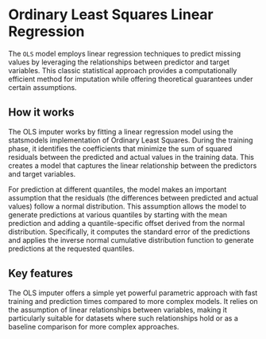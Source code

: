 # Ordinary Least Squares Linear Regression

The `OLS` model employs linear regression techniques to predict missing values by leveraging the relationships between predictor and target variables. This classic statistical approach provides a computationally efficient method for imputation while offering theoretical guarantees under certain assumptions.

## How it works

The OLS imputer works by fitting a linear regression model using the statsmodels implementation of Ordinary Least Squares. During the training phase, it identifies the coefficients that minimize the sum of squared residuals between the predicted and actual values in the training data. This creates a model that captures the linear relationship between the predictors and target variables.

For prediction at different quantiles, the model makes an important assumption that the residuals (the differences between predicted and actual values) follow a normal distribution. This assumption allows the model to generate predictions at various quantiles by starting with the mean prediction and adding a quantile-specific offset derived from the normal distribution. Specifically, it computes the standard error of the predictions and applies the inverse normal cumulative distribution function to generate predictions at the requested quantiles.

## Key features

The OLS imputer offers a simple yet powerful parametric approach with fast training and prediction times compared to more complex models. It relies on the assumption of linear relationships between variables, making it particularly suitable for datasets where such relationships hold or as a baseline comparison for more complex approaches.
